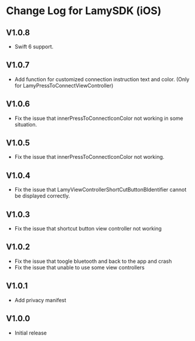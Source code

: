 # Change Log for LamySDK (iOS)

## V1.0.8
- Swift 6 support.

## V1.0.7
- Add function for customized connection instruction text and color.
  (Only for LamyPressToConnectViewController)

## V1.0.6
- Fix the issue that innerPressToConnectIconColor not working in some situation.

## V1.0.5
- Fix the issue that innerPressToConnectIconColor not working.

## V1.0.4
- Fix the issue that LamyViewControllerShortCutButtonBIdentifier cannot be displayed correctly.

## V1.0.3
- Fix the issue that shortcut button view controller not working

## V1.0.2
- Fix the issue that toogle bluetooth and back to the app and crash
- Fix the issue that unable to use some view controllers

## V1.0.1
- Add privacy manifest

## V1.0.0
- Initial release
